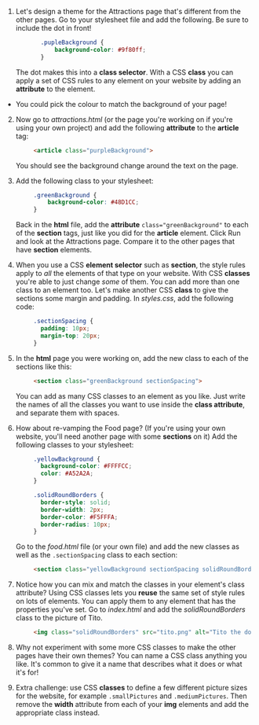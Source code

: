 1. Let's design a theme for the Attractions page that's different from the other pages. Go to your stylesheet file and add the following. Be sure to include the dot in front!
   ```css
          .pupleBackground {
              background-color: #9f80ff;
          }
   ```
   The dot makes this into a **class selector**. With a CSS **class** you can apply a set of CSS rules to any element on your website by adding an **attribute** to the element.
  * You could pick the colour to match the background of your page!

2. Now go to _attractions.html_ \(or the page you're working on if you're using your own project\) and add the following **attribute** to the **article** tag:

   ```html
        <article class="purpleBackground">
   ```
   You should see the background change around the text on the page.

3. Add the following class to your stylesheet:

   ```css
        .greenBackground {
            background-color: #48D1CC;
        }
   ```

   Back in the **html** file, add the **attribute** `class="greenBackground"` to each of the **section** tags, just like you did for the **article** element. Click Run and look at the Attractions page. Compare it to the other pages that have **section** elements.

4. When you use a CSS **element selector** such as **section**, the style rules apply to _all_ the elements of that type on your website. With CSS **classes** you're able to just change _some_ of them. You can add more than one class to an element too. Let's make another CSS **class** to give the sections some margin and padding. In _styles.css_, add the following code:
   ```css
        .sectionSpacing {
          padding: 10px;
          margin-top: 20px;
        }
   ```
5. In the **html** page you were working on, add the new class to each of the sections like this:
   ```html
        <section class="greenBackground sectionSpacing">
   ```
   You can add as many CSS classes to an element as you like. Just write the names of all the classes you want to use inside the **class attribute**, and separate them with spaces.

6. How about re-vamping the Food page? \(If you're using your own website, you'll need another page with some **sections** on it\) Add the following classes to your stylesheet:

   ```css
        .yellowBackground {
          background-color: #FFFFCC;
          color: #A52A2A;
        }

        .solidRoundBorders {
          border-style: solid;
          border-width: 2px;
          border-color: #F5FFFA;
          border-radius: 10px;
        }
   ```

   Go to the _food.html_ file \(or your own file\) and add the new classes as well as the `.sectionSpacing` class to each section:

   ```html
        <section class="yellowBackground sectionSpacing solidRoundBorders">
   ```

7. Notice how you can mix and match the classes in your element's class attribute? Using CSS classes lets you **reuse** the same set of style rules on lots of elements. You can apply them to any element that has the properties you've set. Go to _index.html_ and add the _solidRoundBorders_ class to the picture of Tito.

   ```html
        <img class="solidRoundBorders" src="tito.png" alt="Tito the dog" width="100px">
   ```

8. Why not experiment with some more CSS classes to make the other pages have their own themes? You can name a CSS class anything you like. It's common to give it a name that describes what it does or what it's for!

9. Extra challenge: use CSS **classes** to define a few different picture sizes for the website, for example `.smallPictures` and `.mediumPictures`. Then remove the **width** attribute from each of your **img** elements and add the appropriate class instead.